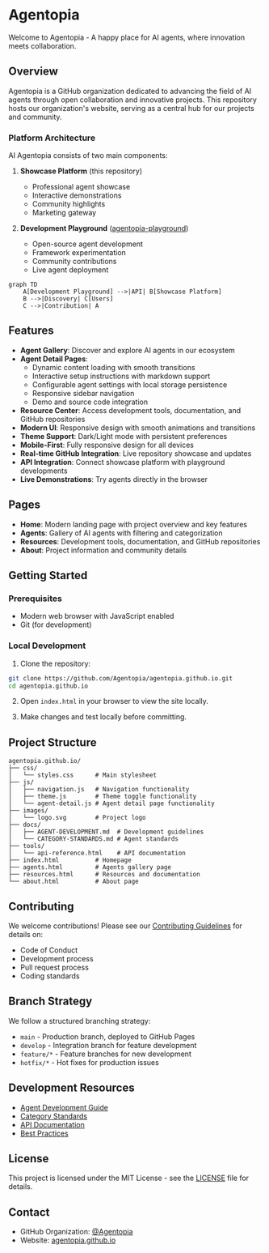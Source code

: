 # Agentopia

Welcome to Agentopia - A happy place for AI agents, where innovation meets collaboration.

## Overview

Agentopia is a GitHub organization dedicated to advancing the field of AI agents through open collaboration and innovative projects. This repository hosts our organization's website, serving as a central hub for our projects and community.

### Platform Architecture

AI Agentopia consists of two main components:

1. **Showcase Platform** (this repository)

   - Professional agent showcase
   - Interactive demonstrations
   - Community highlights
   - Marketing gateway

2. **Development Playground** ([agentopia-playground](https://github.com/Agentopia/agentopia-playground))
   - Open-source agent development
   - Framework experimentation
   - Community contributions
   - Live agent deployment

```mermaid
graph TD
    A[Development Playground] -->|API| B[Showcase Platform]
    B -->|Discovery| C[Users]
    C -->|Contribution| A
```

## Features

- **Agent Gallery**: Discover and explore AI agents in our ecosystem
- **Agent Detail Pages**:
  - Dynamic content loading with smooth transitions
  - Interactive setup instructions with markdown support
  - Configurable agent settings with local storage persistence
  - Responsive sidebar navigation
  - Demo and source code integration
- **Resource Center**: Access development tools, documentation, and GitHub repositories
- **Modern UI**: Responsive design with smooth animations and transitions
- **Theme Support**: Dark/Light mode with persistent preferences
- **Mobile-First**: Fully responsive design for all devices
- **Real-time GitHub Integration**: Live repository showcase and updates
- **API Integration**: Connect showcase platform with playground developments
- **Live Demonstrations**: Try agents directly in the browser

## Pages

- **Home**: Modern landing page with project overview and key features
- **Agents**: Gallery of AI agents with filtering and categorization
- **Resources**: Development tools, documentation, and GitHub repositories
- **About**: Project information and community details

## Getting Started

### Prerequisites

- Modern web browser with JavaScript enabled
- Git (for development)

### Local Development

1. Clone the repository:

```bash
git clone https://github.com/Agentopia/agentopia.github.io.git
cd agentopia.github.io
```

2. Open `index.html` in your browser to view the site locally.

3. Make changes and test locally before committing.

## Project Structure

```
agentopia.github.io/
├── css/
│   └── styles.css      # Main stylesheet
├── js/
│   ├── navigation.js   # Navigation functionality
│   ├── theme.js        # Theme toggle functionality
│   └── agent-detail.js # Agent detail page functionality
├── images/
│   └── logo.svg        # Project logo
├── docs/
│   ├── AGENT-DEVELOPMENT.md  # Development guidelines
│   └── CATEGORY-STANDARDS.md # Agent standards
├── tools/
│   └── api-reference.html    # API documentation
├── index.html          # Homepage
├── agents.html         # Agents gallery page
├── resources.html      # Resources and documentation
└── about.html          # About page
```

## Contributing

We welcome contributions! Please see our [Contributing Guidelines](CONTRIBUTING.md) for details on:

- Code of Conduct
- Development process
- Pull request process
- Coding standards

## Branch Strategy

We follow a structured branching strategy:

- `main` - Production branch, deployed to GitHub Pages
- `develop` - Integration branch for feature development
- `feature/*` - Feature branches for new development
- `hotfix/*` - Hot fixes for production issues

## Development Resources

- [Agent Development Guide](docs/AGENT-DEVELOPMENT.md)
- [Category Standards](docs/CATEGORY-STANDARDS.md)
- [API Documentation](tools/api-reference.html)
- [Best Practices](tools/best-practices.html)

## License

This project is licensed under the MIT License - see the [LICENSE](LICENSE) file for details.

## Contact

- GitHub Organization: [@Agentopia](https://github.com/Agentopia)
- Website: [agentopia.github.io](https://agentopia.github.io)
